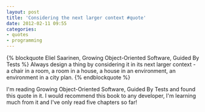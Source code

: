 ```yaml
---
layout: post
title: 'Considering the next larger context #quote'
date: 2012-02-11 09:55
categories:
- quotes
- programming
---
```


{% blockquote Eliel Saarinen, Growing Object-Oriented Software, Guided By Tests %}
Always design a thing by considering it in its next larger context - a chair in a room, a room in a house, a house in an environment, an environment in a city plan.
{% endblockquote %}

I'm reading Growing Object-Oriented Software, Guided By Tests and found this quote in it. I would recommend this book to any developer, I'm learning much from it and I've only read five chapters so far!